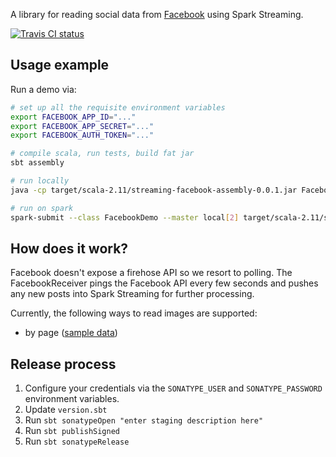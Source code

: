 A library for reading social data from [Facebook](https://www.facebook.com) using Spark Streaming.

[![Travis CI status](https://api.travis-ci.org/CatalystCode/streaming-facebook.svg?branch=master)](https://travis-ci.org/CatalystCode/streaming-facebook)

## Usage example ##

Run a demo via:

```sh
# set up all the requisite environment variables
export FACEBOOK_APP_ID="..."
export FACEBOOK_APP_SECRET="..."
export FACEBOOK_AUTH_TOKEN="..."

# compile scala, run tests, build fat jar
sbt assembly

# run locally
java -cp target/scala-2.11/streaming-facebook-assembly-0.0.1.jar FacebookDemo standalone

# run on spark
spark-submit --class FacebookDemo --master local[2] target/scala-2.11/streaming-facebook-assembly-0.0.1.jar spark
```

## How does it work? ##

Facebook doesn't expose a firehose API so we resort to polling. The FacebookReceiver pings the Facebook API every few
seconds and pushes any new posts into Spark Streaming for further processing.

Currently, the following ways to read images are supported:
- by page ([sample data](https://www.facebook.com/pg/MicrosoftCanada/posts/))

## Release process ##

1. Configure your credentials via the `SONATYPE_USER` and `SONATYPE_PASSWORD` environment variables.
2. Update `version.sbt`
3. Run `sbt sonatypeOpen "enter staging description here"`
4. Run `sbt publishSigned`
5. Run `sbt sonatypeRelease`
